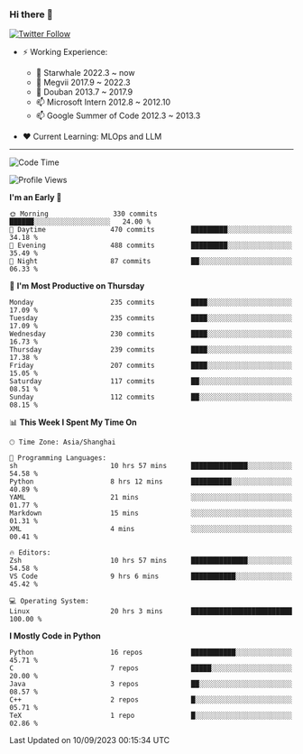### Hi there 👋

[![Twitter Follow](https://img.shields.io/twitter/follow/tianweidut?style=social)](https://twitter.com/tianweidut)

- ⚡ Working Experience:
  - 🔭 Starwhale 2022.3 ~ now
  - 🌱 Megvii 2017.9 ~ 2022.3
  - 🌱 Douban 2013.7 ~ 2017.9
  - 📫 Microsoft Intern 2012.8 ~ 2012.10
  - 📫 Google Summer of Code 2012.3 ~ 2013.3

- ❤️ Current Learning: MLOps and LLM

---
<!--START_SECTION:waka-->
![Code Time](http://img.shields.io/badge/Code%20Time-4%2C474%20hrs%2010%20mins-blue)

![Profile Views](http://img.shields.io/badge/Profile%20Views-1-blue)

**I'm an Early 🐤** 

```text
🌞 Morning                330 commits         ██████░░░░░░░░░░░░░░░░░░░   24.00 % 
🌆 Daytime                470 commits         █████████░░░░░░░░░░░░░░░░   34.18 % 
🌃 Evening                488 commits         █████████░░░░░░░░░░░░░░░░   35.49 % 
🌙 Night                  87 commits          ██░░░░░░░░░░░░░░░░░░░░░░░   06.33 % 
```
📅 **I'm Most Productive on Thursday** 

```text
Monday                   235 commits         ████░░░░░░░░░░░░░░░░░░░░░   17.09 % 
Tuesday                  235 commits         ████░░░░░░░░░░░░░░░░░░░░░   17.09 % 
Wednesday                230 commits         ████░░░░░░░░░░░░░░░░░░░░░   16.73 % 
Thursday                 239 commits         ████░░░░░░░░░░░░░░░░░░░░░   17.38 % 
Friday                   207 commits         ████░░░░░░░░░░░░░░░░░░░░░   15.05 % 
Saturday                 117 commits         ██░░░░░░░░░░░░░░░░░░░░░░░   08.51 % 
Sunday                   112 commits         ██░░░░░░░░░░░░░░░░░░░░░░░   08.15 % 
```


📊 **This Week I Spent My Time On** 

```text
🕑︎ Time Zone: Asia/Shanghai

💬 Programming Languages: 
sh                       10 hrs 57 mins      ██████████████░░░░░░░░░░░   54.58 % 
Python                   8 hrs 12 mins       ██████████░░░░░░░░░░░░░░░   40.89 % 
YAML                     21 mins             ░░░░░░░░░░░░░░░░░░░░░░░░░   01.77 % 
Markdown                 15 mins             ░░░░░░░░░░░░░░░░░░░░░░░░░   01.31 % 
XML                      4 mins              ░░░░░░░░░░░░░░░░░░░░░░░░░   00.41 % 

🔥 Editors: 
Zsh                      10 hrs 57 mins      ██████████████░░░░░░░░░░░   54.58 % 
VS Code                  9 hrs 6 mins        ███████████░░░░░░░░░░░░░░   45.42 % 

💻 Operating System: 
Linux                    20 hrs 3 mins       █████████████████████████   100.00 % 
```

**I Mostly Code in Python** 

```text
Python                   16 repos            ███████████░░░░░░░░░░░░░░   45.71 % 
C                        7 repos             █████░░░░░░░░░░░░░░░░░░░░   20.00 % 
Java                     3 repos             ██░░░░░░░░░░░░░░░░░░░░░░░   08.57 % 
C++                      2 repos             █░░░░░░░░░░░░░░░░░░░░░░░░   05.71 % 
TeX                      1 repo              █░░░░░░░░░░░░░░░░░░░░░░░░   02.86 % 
```




 Last Updated on 10/09/2023 00:15:34 UTC
<!--END_SECTION:waka-->
